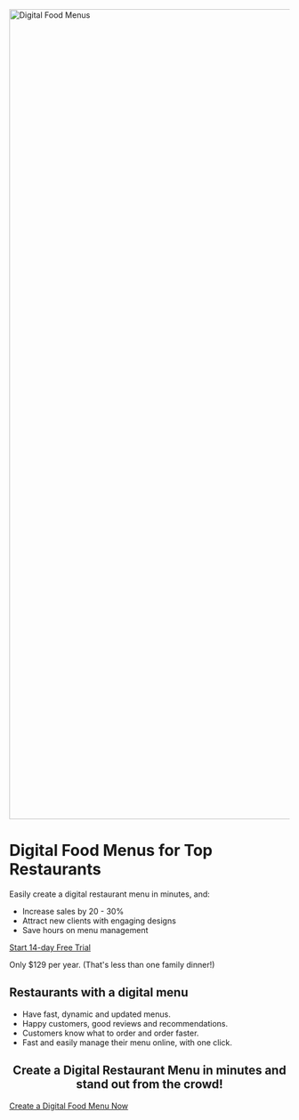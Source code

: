 <img width="1457" alt="Digital Food Menus" src="https://github.com/user-attachments/assets/f9a23df7-ef21-4017-887e-f112ef0cd1a4" />

# Digital Food Menus for Top Restaurants
Easily create a digital restaurant menu in minutes, and:

- Increase sales by 20 - 30%
- Attract new clients with engaging designs
- Save hours on menu management

[Start 14-day Free Trial](https://app.1food.menu/)

Only $129 per year. (That's less than one family dinner!)

## Restaurants with a digital menu

- Have fast, dynamic and updated menus.
- Happy customers, good reviews and recommendations.
- Customers know what to order and order faster.
- Fast and easily manage their menu online, with one click.

<h2 style="text-align:center;">Create a Digital Restaurant Menu in minutes and stand out from the crowd!</h2>

[Create a Digital Food Menu Now](https://app.1food.menu/)
